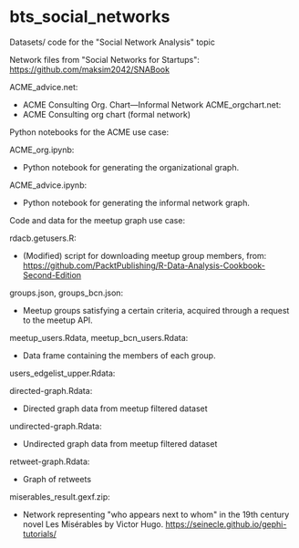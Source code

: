 # bts_social_networks
Datasets/ code for the "Social Network Analysis" topic

Network files from "Social Networks for Startups":
https://github.com/maksim2042/SNABook

ACME_advice.net:
- ACME Consulting Org. Chart—Informal Network
ACME_orgchart.net:
- ACME Consulting org chart (formal network)

Python notebooks for the ACME use case:

ACME_org.ipynb:
- Python notebook for generating the organizational graph.

ACME_advice.ipynb:
- Python notebook for generating the informal network graph.

Code and data for the meetup graph use case:

rdacb.getusers.R:
- (Modified) script for downloading meetup group members, from:
https://github.com/PacktPublishing/R-Data-Analysis-Cookbook-Second-Edition

groups.json, groups_bcn.json:
- Meetup groups satisfying a certain criteria, acquired through a request to the meetup API.

meetup_users.Rdata, meetup_bcn_users.Rdata:
- Data frame containing the members of each group.

users_edgelist_upper.Rdata:

directed-graph.Rdata:
- Directed graph data from meetup filtered dataset

undirected-graph.Rdata:
- Undirected graph data from meetup filtered dataset

retweet-graph.Rdata:
- Graph of retweets

miserables_result.gexf.zip:
- Network representing "who appears next to whom" in the 19th century novel Les Misérables by Victor Hugo.
https://seinecle.github.io/gephi-tutorials/
